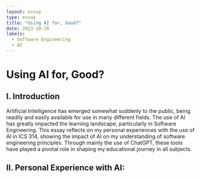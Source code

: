 ```yaml
---
layout: essay
type: essay
title: "Using AI for, Good?"
date: 2023-10-30
labels:
  - Software Engineering
  - AI
---
```

# Using AI for, Good?
## I. Introduction

Artificial Intelligence has emerged somewhat suddenly to the public, being readily and easily available for use in many different fields. The use of AI has greatly impacted the learning landscape, particularly in Software Engineering. This essay reflects on my personal experiences with the use of AI in ICS 314, showing the impact of AI on my understanding of software engineering principles. Through mainly the use of ChatGPT, these tools have played a pivotal role in shaping my educational journey in all subjects.

## II. Personal Experience with AI:
